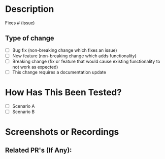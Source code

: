 # Description

<!-- Please include a summary of the change and which issue is fixed. Please also include relevant motivation and context. List any dependencies that are required for this change. -->

Fixes # (issue)

## Type of change

<!--
Please delete options that are not relevant. -->

- [ ] Bug fix (non-breaking change which fixes an issue)
- [ ] New feature (non-breaking change which adds functionality)
- [ ] Breaking change (fix or feature that would cause existing functionality to not work as expected)
- [ ] This change requires a documentation update

# How Has This Been Tested?

<!-- Please describe the tests that you ran to verify your changes. Provide instructions so we can reproduce. Please also list any relevant details for your test configuration -->

- [ ] Scenario A
- [ ] Scenario B

# Screenshots or Recordings
<!-- Attach related screenshots or recordings here -->

## Related PR's (If Any):
